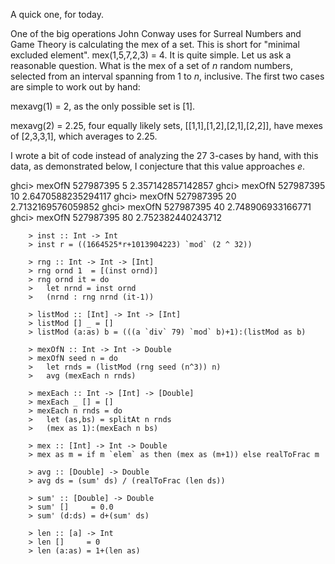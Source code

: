 A quick one, for today.

One of the big operations John Conway uses for Surreal Numbers and Game Theory is calculating the mex of 
a set. This is short for "minimal excluded element". mex(1,5,7,2,3) = 4. It is quite simple. Let us ask a 
reasonable question. What is the mex of a set of $n$ random numbers, selected from an interval spanning 
from 1 to $n$, inclusive. The first two cases are simple to work out by hand:

mexavg(1) = 2, as the only possible set is [1].

mexavg(2) = 2.25, four equally likely sets, [[1,1],[1,2],[2,1],[2,2]], have mexes of [2,3,3,1], which 
averages to 2.25.

I wrote a bit of code instead of analyzing the 27 3-cases by hand, with this data, as demonstrated below, 
I conjecture that this value approaches $e$.

ghci> mexOfN 527987395 5
2.357142857142857
ghci> mexOfN 527987395 10
2.6470588235294117
ghci> mexOfN 527987395 20
2.7132169576059852
ghci> mexOfN 527987395 40
2.748906933166771
ghci> mexOfN 527987395 80
2.752382440243712

		> inst :: Int -> Int
		> inst r = ((1664525*r+1013904223) `mod` (2 ^ 32)) 

		> rng :: Int -> Int -> [Int]
		> rng ornd 1  = [(inst ornd)]
		> rng ornd it = do 
		>   let nrnd = inst ornd 
		>   (nrnd : rng nrnd (it-1))

		> listMod :: [Int] -> Int -> [Int]
		> listMod [] _ = []
		> listMod (a:as) b = (((a `div` 79) `mod` b)+1):(listMod as b)

		> mexOfN :: Int -> Int -> Double
		> mexOfN seed n = do 
		>   let rnds = (listMod (rng seed (n^3)) n)
		>   avg (mexEach n rnds)

		> mexEach :: Int -> [Int] -> [Double]
		> mexEach _ [] = []
		> mexEach n rnds = do 
		>   let (as,bs) = splitAt n rnds
		>   (mex as 1):(mexEach n bs)

		> mex :: [Int] -> Int -> Double
		> mex as m = if m `elem` as then (mex as (m+1)) else realToFrac m

		> avg :: [Double] -> Double
		> avg ds = (sum' ds) / (realToFrac (len ds))

		> sum' :: [Double] -> Double
		> sum' []     = 0.0
		> sum' (d:ds) = d+(sum' ds)

		> len :: [a] -> Int
		> len []     = 0
		> len (a:as) = 1+(len as)
